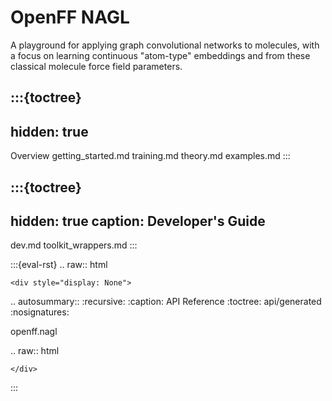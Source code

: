 # OpenFF NAGL

A playground for applying graph convolutional networks to molecules, with a focus on learning continuous "atom-type" embeddings and from these classical molecule force field parameters.


:::{toctree}
---
hidden: true
---

Overview <self>
getting_started.md
training.md
theory.md
examples.md
:::

:::{toctree}
---
hidden: true
caption: Developer's Guide
---

dev.md
toolkit_wrappers.md
:::


<!--
The autosummary directive renders to rST,
so we must use eval-rst here
-->
:::{eval-rst}
.. raw:: html

    <div style="display: None">

.. autosummary::
   :recursive:
   :caption: API Reference
   :toctree: api/generated
   :nosignatures:

   openff.nagl

.. raw:: html

    </div>
:::
